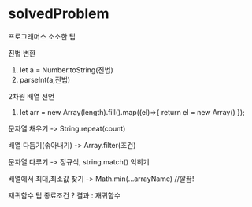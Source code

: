 # solvedProblem
프로그래머스 소소한 팁

진법 변환
1. let a = Number.toString(진법)
2. parseInt(a,진법)

2차원 배열 선언
1. let arr = new Array(length).fill().map((el)=>{
    return el = new Array()
});

문자열 채우기 -> String.repeat(count)

배열 다듬기(솎아내기) -> Array.filter(조건)

문자열 다루기 -> 정규식, string.match() 익히기

배열에서 최대,최소값 찾기 -> Math.min(...arrayName) //깔끔!

재귀함수 팁
종료조건 ? 결과 : 재귀함수
